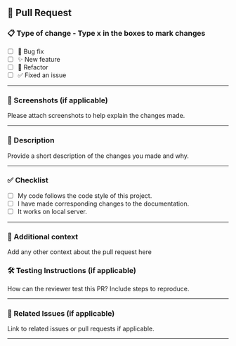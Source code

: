 ## 🚀 Pull Request

### 📋 Type of change - Type x in the boxes to mark changes

- [ ] 🐛 Bug fix
- [ ] ✨ New feature
- [ ] 🔨 Refactor
- [ ] ✅ Fixed an issue

---

### 📸 Screenshots (if applicable)

Please attach screenshots to help explain the changes made.

---

### 📄 Description

Provide a short description of the changes you made and why.

---

### ✅ Checklist

- [ ] My code follows the code style of this project.
- [ ] I have made corresponding changes to the documentation.
- [ ] It works on local server.

---

### 📎 Additional context

Add any other context about the pull request here

### 🛠 Testing Instructions (if applicable)

How can the reviewer test this PR? Include steps to reproduce.

---

### 🔗 Related Issues (if applicable)

Link to related issues or pull requests if applicable.

---
